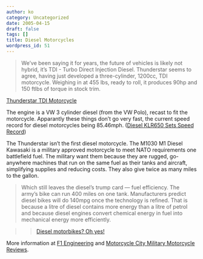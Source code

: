 ```yaml
---
author: ko
category: Uncategorized
date: 2005-04-15
draft: false
tags: []
title: Diesel Motorcycles
wordpress_id: 51
---
```


> We’ve been saying it for years, the future of vehicles is likely not hybrid, it’s TDI - Turbo Direct Injection Diesel. Thunderstar seems to agree, having just developed a three-cylinder, 1200cc, TDI motorcycle. Weighing in at 455 lbs, ready to roll, it produces 90hp and 150 ftlbs of torque in stock trim.

[Thunderstar TDI Motorcycle](http://www.canyonchasers.net/blog/archives/35-ThunderStar-TDI-Motorcycle.html "Canyon Chasers Motorcycle Sport Touring")

The engine is a VW 3 cylinder diesel (from the VW Polo), recast to fit the motorcycle. Apparantly these things don’t go very fast, the current speed record for diesel motorcycles being 85.46mph. ([Diesel KLR650 Sets Speed Record](http://www.motorcycle-blog.com/archives/2005/03/17/diesel-klr650-sets-speed-record))

The Thunderstar isn’t the first diesel motorcycle. The M1030 M1 Diesel Kawasaki is a military approved motorcycle to meet NATO requirements one battlefield fuel. The military want them because they are rugged, go-anywhere machines that run on the same fuel as their tanks and aircraft, simplifying supplies and reducing costs. They also give twice as many miles to the gallon.

> Which still leaves the diesel’s trump card — fuel efficiency. The army’s bike can run 400 miles on one tank. Manufacturers predict diesel bikes will do 140mpg once the technology is refined. That is because a litre of diesel contains more energy than a litre of petrol and because diesel engines convert chemical energy in fuel into mechanical energy more efficiently.

>> [Diesel motorbikes? Oh yes!](http://www.timesonline.co.uk/article/0,,588-538739,00.html)

More information at [F1 Engineering](http://www.f1engineering.com/diesel%20bike%20specs.html) and [Motorcycle City Military Motorcycle Reviews](http://motorcyclecity.com/Military-bikes/M1030Diesel-Kawasaki.htm).